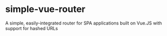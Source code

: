 # simple-vue-router
A simple, easily-integrated router for SPA applications built on Vue.JS with support for hashed URLs
